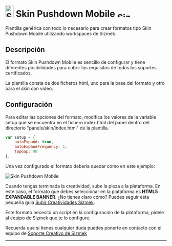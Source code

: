 # <a href="https://platform.mediamind.com"><img src="http://www.sizmek.es/eb/users/javiegido_/__logos/HTML5.png" alt="Sizmek" width="26" height="36" /></a> Skin Pushdown Mobile <a href="https://platform.mediamind.com"><img src="http://www.sizmek.es/eb/users/javiegido_/__logos/logo-dark.png" alt="Sizmek" width="57" height="15" /></a>

Plantilla genérica con todo lo necesario para crear formatos tipo Skin Pushdown Mobile utilizando workspaces de Sizmek.

## Descripción

El formato Skin Pushdown Mobile es sencillo de configurar y tiene diferentes posibilidades para cubrir los requisitos de todos los soportes certificados.

La plantilla consta de dos ficheros html, uno para la base del formato y otro para el skin con video.

## Configuración 

Para editar las opciones del formato, modifica los valores de la variable setup que se encuentra en el fichero index.html del panel dentro del directorio "panels/skin/index.html" de la plantilla.

```javascript
var setup = {
	autoExpand: true,
	autoExpandFrequency: 1,
	topGap: 90
};
```

Una vez configurado el formato deberia quedar como en este ejemplo:

![Skin Pushdown Mobile](http://www.sizmek.es/eb/users/javiegido_/__GithubImages/SkinPushdown.jpg)

Cuando tengas terminada la creatividad, sube la pieza a la plataforma. En este caso, el formato que debes seleccionar en la plataforma es **HTML5 EXPANDABLE BANNER**. ¿No tienes claro cómo? Puedes seguir esta pequeña guia [Subir Creatividades Sizmek](http://www.sizmek.es/wiki/subir-creatividades-html5/).

Este formato necesita un script en la configuración de la plataforma, pídele al equipo de Sizmek que te lo configure.

Recuerda que si tienes cualquier duda puedes ponerte en contacto con el equipo de <a href="mailto:creativesupport-spain@sizmek.com">Soporte Creativo de Sizmek</a>

***